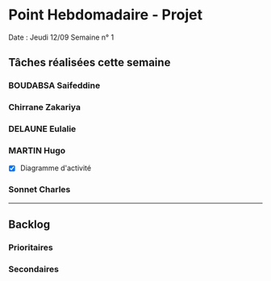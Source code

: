 # Point Hebdomadaire - Projet

Date : Jeudi 12/09
Semaine n° 1

## Tâches réalisées cette semaine


### BOUDABSA Saifeddine

### Chirrane Zakariya

### DELAUNE Eulalie

### MARTIN Hugo
- [x] Diagramme d'activité

### Sonnet Charles

---

## Backlog

### Prioritaires

### Secondaires
